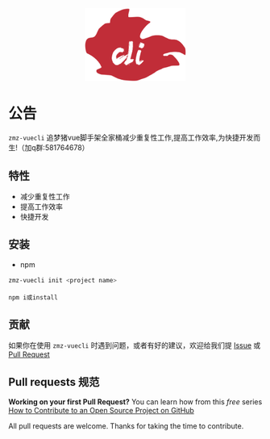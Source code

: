 <p align="center">
  <a href="http://ui.zhuimengzhu.com">
    <img width="200" src="./src/assets/img/logo.png">
  </a>
</p>

# 公告
``zmz-vuecli``  追梦猪vue脚手架全家桶减少重复性工作,提高工作效率,为快捷开发而生!（加q群:581764678）


## 特性

- 减少重复性工作
- 提高工作效率
- 快捷开发

## 安装

- npm

```bash
zmz-vuecli init <project name>

npm i或install
```


## 贡献

如果你在使用 `zmz-vuecli` 时遇到问题，或者有好的建议，欢迎给我们提 [Issue](https://github.com/jiawenguang/zmz-vuecli) 或 [Pull Request](https://github.com/jiawenguang/zmz-vuecli)


## Pull requests 规范

**Working on your first Pull Request?** You can learn how from this *free* series
[How to Contribute to an Open Source Project on GitHub](https://egghead.io/series/how-to-contribute-to-an-open-source-project-on-github)

All pull requests are welcome. Thanks for taking the time to contribute.


